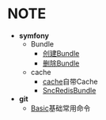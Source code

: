 # NOTE
<!-- #[symfony](#symfony) -->
- **symfony**
  - Bundle                    
    - [创建Bundle](http://www.symfonychina.com/doc/current/bundles.html)                          
    - [删除Bundle](http://www.symfonychina.com/doc/current/bundles/remove.html)     
   - cache
     - [cache](src/Cache/CacheService.md)自带Cache
     - [SncRedisBundle](src/Cache/RedisCache.md)
- **git**
  - [Basic](src/git/basic.md)基础常用命令